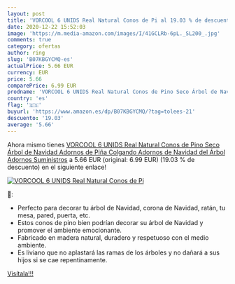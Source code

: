 ```yaml
---
layout: post
title: 'VORCOOL 6 UNIDS Real Natural Conos de Pi al 19.03 % de descuento'
date: 2020-12-22 15:52:03
image: 'https://m.media-amazon.com/images/I/41GCLRb-6pL._SL200_.jpg'
comments: true
category: ofertas
author: ring
slug: 'B07KBGYCMQ-es'
actualPrice: 5.66 EUR
currency: EUR
price: 5.66
comparePrice: 6.99 EUR
prodname: 'VORCOOL 6 UNIDS Real Natural Conos de Pino Seco Árbol de Navidad Adornos de Piña Colgando Adornos de Navidad del Árbol Adornos Suministros'
country: 'es'
flag: '🇪🇸'
buyurl: 'https://www.amazon.es/dp/B07KBGYCMQ/?tag=tolees-21'
descuento: '19.03'
average: '5.66'
---
```


Ahora mismo tienes [VORCOOL 6 UNIDS Real Natural Conos de Pino Seco Árbol de Navidad Adornos de Piña Colgando Adornos de Navidad del Árbol Adornos Suministros](https://www.amazon.es/dp/B07KBGYCMQ/?tag=tolees-21) a 5.66 EUR (original: 6.99 EUR) (19.03 %  de descuento) en el siguiente enlace!

[![VORCOOL 6 UNIDS Real Natural Conos de Pi](https://m.media-amazon.com/images/I/41GCLRb-6pL._SL200_.jpg)](https://www.amazon.es/dp/B07KBGYCMQ/?tag=tolees-21)

🔎:

- Perfecto para decorar tu árbol de Navidad, corona de Navidad, ratán, tu mesa, pared, puerta, etc.
- Estos conos de pino bien podrían decorar su árbol de Navidad y promover el ambiente emocionante.
- Fabricado en madera natural, duradero y respetuoso con el medio ambiente.
- Es liviano que no aplastará las ramas de los árboles y no dañará a sus hijos si se cae repentinamente.

[Visítala!!!](https://www.amazon.es/dp/B07KBGYCMQ/?tag=tolees-21)
